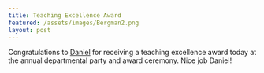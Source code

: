 ```yaml
---
title: Teaching Excellence Award
featured: /assets/images/Bergman2.png
layout: post
---
```


Congratulations to [Daniel]({{site.baseurl}}/people/tao-peng) for receiving a teaching excellence award today at the annual departmental party and award ceremony. Nice job Daniel!


